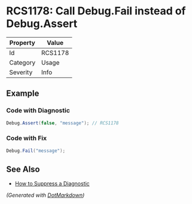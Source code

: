 # RCS1178: Call Debug\.Fail instead of Debug\.Assert

| Property | Value   |
| -------- | ------- |
| Id       | RCS1178 |
| Category | Usage   |
| Severity | Info    |

## Example

### Code with Diagnostic

```csharp
Debug.Assert(false, "message"); // RCS1178
```

### Code with Fix

```csharp
Debug.Fail("message");
```

## See Also

* [How to Suppress a Diagnostic](../HowToConfigureAnalyzers.md#how-to-suppress-a-diagnostic)


*\(Generated with [DotMarkdown](http://github.com/JosefPihrt/DotMarkdown)\)*